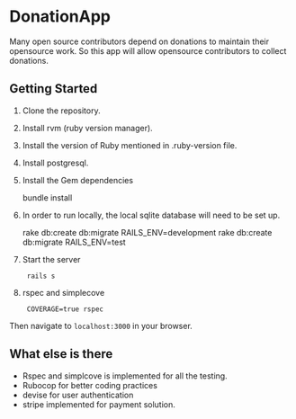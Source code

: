 # DonationApp

Many open source contributors depend on donations to maintain their opensource work. So this app will allow opensource contributors to collect donations.

## Getting Started

1. Clone the repository.
2. Install rvm (ruby version manager).
3. Install the version of Ruby mentioned in .ruby-version file.
4. Install postgresql.
5. Install the Gem dependencies

    bundle install

6. In order to run locally, the local sqlite database will need to be set up.

    rake db:create db:migrate RAILS_ENV=development
    rake db:create db:migrate RAILS_ENV=test

7. Start the server

        rails s

8. rspec and simplecove

        COVERAGE=true rspec

Then navigate to `localhost:3000` in your browser. 


## What else is there

* Rspec and simplcove is implemented for all the testing.
* Rubocop for better coding practices
* devise for user authentication
* stripe implemented for payment solution.

